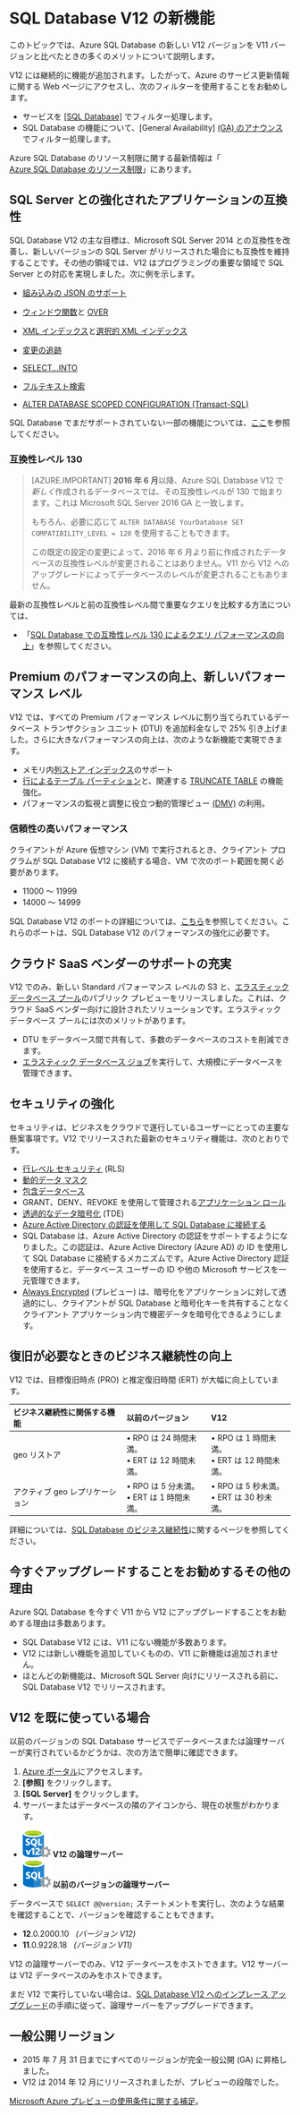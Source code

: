 <properties
	pageTitle="SQL Database V12 の新機能 |Microsoft Azure"
	description="クラウドで Azure SQL Database を使用しているビジネス システムが今すぐ V12 にアップグレードでメリットを得られる理由を説明します。"
	services="sql-database"
	documentationCenter=""
	authors="MightyPen"
	manager="jhubbard"
	editor=""/>


<tags
	ms.service="sql-database"
	ms.workload="data-management"
	ms.tgt_pltfrm="na"
	ms.devlang="na"
	ms.topic="article"
	ms.date="05/19/2016"
	ms.author="genemi"/>


# SQL Database V12 の新機能


このトピックでは、Azure SQL Database の新しい V12 バージョンを V11 バージョンと比べたときの多くのメリットについて説明します。


V12 には継続的に機能が追加されます。したがって、Azure のサービス更新情報に関する Web ページにアクセスし、次のフィルターを使用することをお勧めします。


- サービスを [[SQL Database]](https://azure.microsoft.com/updates/?service=sql-database) でフィルター処理します。
- SQL Database の機能について、[General Availability] [(GA) のアナウンス](http://azure.microsoft.com/updates/?service=sql-database&update-type=general-availability)でフィルター処理します。


Azure SQL Database のリソース制限に関する最新情報は「<br/>[Azure SQL Database のリソース制限](sql-database-resource-limits.md)」にあります。


## SQL Server との強化されたアプリケーションの互換性


SQL Database V12 の主な目標は、Microsoft SQL Server 2014 との互換性を改善し、新しいバージョンの SQL Server がリリースされた場合にも互換性を維持することです。その他の領域では、V12 はプログラミングの重要な領域で SQL Server との対応を実現しました。次に例を示します。

- [組み込みの JSON のサポート](https://msdn.microsoft.com/library/dn921897.aspx)

- [ウィンドウ関数](http://msdn.microsoft.com/library/ms189798.aspx)と [OVER](http://msdn.microsoft.com/library/ms189461.aspx)

- [XML インデックス](http://msdn.microsoft.com/library/bb934097.aspx)と[選択的 XML インデックス](http://msdn.microsoft.com/library/jj670104.aspx)

- [変更の追跡](http://msdn.microsoft.com/library/bb933875.aspx)

- [SELECT...INTO](http://msdn.microsoft.com/library/ms188029.aspx)

- [フルテキスト検索](http://msdn.microsoft.com/library/ms142571.aspx)

- [ALTER DATABASE SCOPED CONFIGURATION (Transact-SQL)](http://msdn.microsoft.com/library/mt629158.aspx)

SQL Database でまだサポートされていない一部の機能については、[ここ](sql-database-transact-sql-information.md)を参照してください。


### 互換性レベル 130


> [AZURE.IMPORTANT] **2016 年 6 月**以降、Azure SQL Database V12 で*新しく*作成されるデータベースでは、その互換性レベルが 130 で始まります。これは Microsoft SQL Server 2016 GA と一致します。
> 
> もちろん、必要に応じて `ALTER DATABASE YourDatabase SET COMPATIBILITY_LEVEL = 120` を使用することもできます。
> 
> この既定の設定の変更によって、2016 年 6 月より前に作成されたデータベースの互換性レベルが変更されることはありません。V11 から V12 へのアップグレードによってデータベースのレベルが変更されることもありません。



最新の互換性レベルと前の互換性レベル間で重要なクエリを比較する方法については、

- 「[SQL Database での互換性レベル 130 によるクエリ パフォーマンスの向上](sql-database-compatibility-level-query-performance-130.md)」を参照してください。



## Premium のパフォーマンスの向上、新しいパフォーマンス レベル


V12 では、すべての Premium パフォーマンス レベルに割り当てられているデータベース トランザクション ユニット (DTU) を追加料金なしで 25% 引き上げました。さらに大きなパフォーマンスの向上は、次のような新機能で実現できます。


- メモリ内[列ストア インデックス](http://msdn.microsoft.com/library/gg492153.aspx)のサポート
- [行によるテーブル パーティション](http://msdn.microsoft.com/library/ms187802.aspx)と、関連する [TRUNCATE TABLE](http://msdn.microsoft.com/library/ms177570.aspx) の機能強化。
- パフォーマンスの監視と調整に役立つ動的管理ビュー [(DMV)](http://msdn.microsoft.com/library/ms188754.aspx) の利用。


### 信頼性の高いパフォーマンス


クライアントが Azure 仮想マシン (VM) で実行されるとき、クライアント プログラムが SQL Database V12 に接続する場合、VM で次のポート範囲を開く必要があります。

- 11000 ～ 11999
- 14000 ～ 14999


SQL Database V12 のポートの詳細については、[こちら](sql-database-develop-direct-route-ports-adonet-v12.md)を参照してください。これらのポートは、SQL Database V12 のパフォーマンスの強化に必要です。


## クラウド SaaS ベンダーのサポートの充実


V12 でのみ、新しい Standard パフォーマンス レベルの S3 と、[エラスティック データベース プール](sql-database-elastic-pool.md)のパブリック プレビューをリリースしました。これは、クラウド SaaS ベンダー向けに設計されたソリューションです。エラスティック データベース プールには次のメリットがあります。


- DTU をデータベース間で共有して、多数のデータベースのコストを削減できます。
- [エラスティック データベース ジョブ](sql-database-elastic-jobs-overview.md)を実行して、大規模にデータベースを管理できます。


## セキュリティの強化


セキュリティは、ビジネスをクラウドで遂行しているユーザーにとっての主要な懸案事項です。V12 でリリースされた最新のセキュリティ機能は、次のとおりです。


- [行レベル セキュリティ](http://msdn.microsoft.com/library/dn765131.aspx) (RLS)
- [動的データ マスク](sql-database-dynamic-data-masking-get-started.md)
- [包含データベース](http://msdn.microsoft.com/library/ff929188.aspx)
- GRANT、DENY、REVOKE を使用して管理される[アプリケーション ロール](http://msdn.microsoft.com/library/ms190998.aspx)
- [透過的なデータ暗号化](http://msdn.microsoft.com/library/0bf7e8ff-1416-4923-9c4c-49341e208c62.aspx) (TDE)
- [Azure Active Directory の認証を使用して SQL Database に接続する](sql-database-aad-authentication.md)
 - SQL Database は、Azure Active Directory の認証をサポートするようになりました。この認証は、Azure Active Directory (Azure AD) の ID を使用して SQL Database に接続するメカニズムです。Azure Active Directory 認証を使用すると、データベース ユーザーの ID や他の Microsoft サービスを一元管理できます。
- [Always Encrypted](https://msdn.microsoft.com/library/mt163865.aspx) (プレビュー) は、暗号化をアプリケーションに対して透過的にし、クライアントが SQL Database と暗号化キーを共有することなくクライアント アプリケーション内で機密データを暗号化できるようにします。


## 復旧が必要なときのビジネス継続性の向上


V12 では、目標復旧時点 (PRO) と推定復旧時間 (ERT) が大幅に向上しています。


| ビジネス継続性に関係する機能 | 以前のバージョン | V12 |
| :-- | :-- | :-- |
| geo リストア | • RPO は 24 時間未満。<br/>• ERT は 12 時間未満。 | • RPO は 1 時間未満。<br/>• ERT は 12 時間未満。 |
| アクティブ geo レプリケーション | • RPO は 5 分未満。<br/>• ERT は 1 時間未満。 | • RPO は 5 秒未満。<br/>• ERT は 30 秒未満。 |


詳細については、[SQL Database のビジネス継続性](sql-database-business-continuity.md)に関するページを参照してください。


## 今すぐアップグレードすることをお勧めするその他の理由


Azure SQL Database を今すぐ V11 から V12 にアップグレードすることをお勧めする理由は多数あります。


- SQL Database V12 には、V11 にない機能が多数あります。
- V12 には新しい機能を追加していくものの、V11 に新機能は追加されません。
- ほとんどの新機能は、Microsoft SQL Server 向けにリリースされる前に、SQL Database V12 でリリースされます。


## V12 を既に使っている場合


以前のバージョンの SQL Database サービスでデータベースまたは論理サーバーが実行されているかどうかは、次の方法で簡単に確認できます。


1. [Azure ポータル](https://portal.azure.com/)にアクセスします。
2. **[参照]** をクリックします。
3. **[SQL Server]** をクリックします。
4. サーバーまたはデータベースの隣のアイコンから、現在の状態がわかります。
 - ![Icon for a v12 server](./media/sql-database-v12-whats-new/v12_icon.png) **V12 の論理サーバー**
 - ![以前のバージョンのサーバーのアイコン](./media/sql-database-v12-whats-new/earlier_icon.png) **以前のバージョンの論理サーバー**


データベースで `SELECT @@version;` ステートメントを実行し、次のような結果を確認することで、バージョンを確認することもできます。


- **12**.0.2000.10 &nbsp; *(バージョン V12)*
- **11**.0.9228.18 &nbsp; *(バージョン V11)*


V12 の論理サーバーでのみ、V12 データベースをホストできます。V12 サーバーは V12 データベースのみをホストできます。


まだ V12 で実行していない場合は、[SQL Database V12 へのインプレース アップグレード](sql-database-v12-plan-prepare-upgrade.md)の手順に従って、論理サーバーをアップグレードできます。


## <a name="V12AzureSqlDbPreviewGaTable"></a> 一般公開リージョン


- 2015 年 7 月 31 日までにすべてのリージョンが完全一般公開 (GA) に昇格しました。
- V12 は 2014 年 12 月にリリースされましたが、プレビューの段階でした。

[Microsoft Azure プレビューの使用条件に関する補足](https://azure.microsoft.com/support/legal/preview-supplemental-terms/)。

<!---HONumber=AcomDC_0525_2016-->